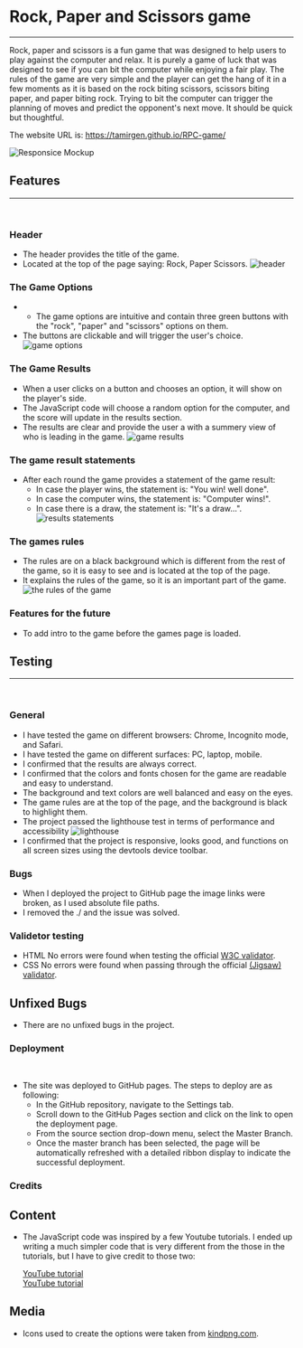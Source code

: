 # Rock, Paper and Scissors game
------------------------------

Rock, paper and scissors is a fun game that was designed to help users to play against the computer and relax. It is purely a game of luck that was designed to see if you can bit the computer while enjoying a fair play. The rules of the game are very simple and the player can get the hang of it in a few moments as it is based on the rock biting scissors, scissors biting paper, and paper biting rock. Trying to bit the computer can trigger the planning of moves and predict the opponent's next move. It should be quick but thoughtful.


The website URL is: https://tamirgen.github.io/RPC-game/

![Responsice Mockup](https://github.com/tamirgen/RPC-game/blob/main/assets/media/RPC-AMI-PREVIEW-UPDATED.jpg?raw=true)

## Features
-----------
<br>

### Header

* The header provides the title of the game.
* Located at the top of the page saying: Rock, Paper Scissors.
![header](https://github.com/tamirgen/RPC-game/blob/main/assets/media/RPC-HEADER-SS.jpg?raw=true)

### The Game Options

* * The game options are intuitive and contain three green buttons with the "rock", "paper" and "scissors" options on them.
* The buttons are clickable and will trigger the user's choice.
![game options](https://github.com/tamirgen/RPC-game/blob/main/assets/media/GAME%20OPTIONS-SS.jpg?raw=true)

### The Game Results

* When a user clicks on a button and chooses an option, it will show on the player's side.
* The JavaScript code will choose a random option for the computer, and the score will update in the results section.
* The results are clear and provide the user a with a summery view of who is leading in the game.
![game results](https://github.com/tamirgen/RPC-game/blob/main/assets/media/GAME%20RESOULTS-SS.jpg?raw=true)

### The game result statements

* After each round the game provides a statement of the game result:
  * In case the player wins, the statement is: "You win! well done".
  * In case the computer wins, the statement is: "Computer wins!".
  * In case there is a draw, the statement is: "It's a draw...".
  ![results statements](https://github.com/tamirgen/RPC-game/blob/main/assets/media/RPC-GANE-RESULT%20STATEMENT.jpg?raw=true)

### The games rules

* The rules are on a black background which is different from the rest of the game, so it is easy to see and is located at the top of the page.
* It explains the rules of the game, so it is an important part of the game.
![the rules of the game](https://github.com/tamirgen/RPC-game/blob/main/assets/media/GAME-RULES.jpg?raw=true)

### Features for the future

* To add intro to the game before the games page is loaded.

## Testing
----------
<br>

### General

* I have tested the game on different browsers: Chrome, Incognito mode, and Safari.
* I have tested the game on different surfaces: PC, laptop, mobile.
* I confirmed that the results are always correct.
* I confirmed that the colors and fonts chosen for the game are readable and easy to understand.
* The background and text colors are well balanced and easy on the eyes.
* The game rules are at the top of the page, and the background is black to highlight them.
* The project passed the lighthouse test in terms of performance and accessibility
![lighthouse](https://github.com/tamirgen/RPC-game/blob/main/assets/media/RPC-LIGHTHOUSE.jpg?raw=true)
* I confirmed that the project is responsive, looks good, and functions on all screen sizes using the devtools device toolbar.

### Bugs

* When I deployed the project to GitHub page the image links were broken, as I used absolute file paths.
* I removed the ./ and the issue was solved.


### Validetor testing

* HTML
No errors were found when testing the official 
[W3C validator](https://validator.w3.org/nu/?doc=https%3A%2F%2Ftamirgen.github.io%2FRPC-game%2Findex.html).
* CSS
No errors were found when passing through the official
[(Jigsaw) validator](https://jigsaw.w3.org/css-validator/validator?uri=https%3A%2F%2Ftamirgen.github.io%2FWelding-Classes%2Fassests%2Fcss%2Fstyle.css&profile=css3svg&usermedium=all&warning=1&vextwarning=&lang=en).

## Unfixed Bugs

* There are no unfixed bugs in the project.

### Deployment
<br>

- The site was deployed to GitHub pages. The steps to deploy are as following: 
  - In the GitHub repository, navigate to the Settings tab.
  - Scroll down to the GitHub Pages section and click on the link to open the deployment page.
  - From the source section drop-down menu, select the Master Branch.
  - Once the master branch has been selected, the page will be automatically refreshed with a detailed ribbon display to indicate the successful deployment. 

### Credits

  ## Content
  * The JavaScript code was inspired by a few Youtube tutorials. I ended up writing a much simpler code that is very different from the those in the tutorials, but I have to give credit to those two:
      
      [YouTube tutorial](https://www.youtube.com/watch?v=C2_z34QFVjw)
           <br>
      [YouTube tutorial](https://www.youtube.com/watch?v=RwFeg0cEZvQ)

  ## Media
  * Icons used to create the options were taken from [kindpng.com](https://www.kindpng.com/free/emoji-hands/).



 




